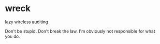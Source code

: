 wreck
=====

lazy wireless auditing





Don't be stupid. Don't break the law.
I'm obviously not responsible for what you do.
